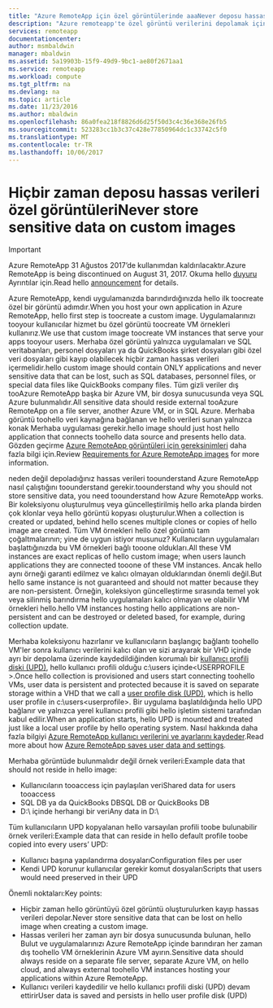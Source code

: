 ```yaml
---
title: "Azure RemoteApp için özel görüntülerinde aaaNever deposu hassas verileri | Microsoft Docs"
description: "Azure remoteapp'te özel görüntü verilerini depolamak için hello yönergeleri hakkında bilgi edinin"
services: remoteapp
documentationcenter: 
author: msmbaldwin
manager: mbaldwin
ms.assetid: 5a19903b-15f9-49d9-9bc1-ae80f2671aa1
ms.service: remoteapp
ms.workload: compute
ms.tgt_pltfrm: na
ms.devlang: na
ms.topic: article
ms.date: 11/23/2016
ms.author: mbaldwin
ms.openlocfilehash: 86a0fea218f8826d6d25f50d3c4c36e368e26fb5
ms.sourcegitcommit: 523283cc1b3c37c428e77850964dc1c33742c5f0
ms.translationtype: MT
ms.contentlocale: tr-TR
ms.lasthandoff: 10/06/2017
---
```

# <a name="never-store-sensitive-data-on-custom-images"></a><span data-ttu-id="afbd3-103">Hiçbir zaman deposu hassas verileri özel görüntüleri</span><span class="sxs-lookup"><span data-stu-id="afbd3-103">Never store sensitive data on custom images</span></span>
> [!IMPORTANT]
> <span data-ttu-id="afbd3-104">Azure RemoteApp 31 Ağustos 2017’de kullanımdan kaldırılacaktır.</span><span class="sxs-lookup"><span data-stu-id="afbd3-104">Azure RemoteApp is being discontinued on August 31, 2017.</span></span> <span data-ttu-id="afbd3-105">Okuma hello [duyuru](https://go.microsoft.com/fwlink/?linkid=821148) Ayrıntılar için.</span><span class="sxs-lookup"><span data-stu-id="afbd3-105">Read hello [announcement](https://go.microsoft.com/fwlink/?linkid=821148) for details.</span></span>
> 
> 

<span data-ttu-id="afbd3-106">Azure RemoteApp, kendi uygulamanızda barındırdığınızda hello ilk toocreate özel bir görüntü adımdır.</span><span class="sxs-lookup"><span data-stu-id="afbd3-106">When you host your own application in Azure RemoteApp, hello first step is toocreate a custom image.</span></span> <span data-ttu-id="afbd3-107">Uygulamalarınızı tooyour kullanıcılar hizmet bu özel görüntü toocreate VM örnekleri kullanırız.</span><span class="sxs-lookup"><span data-stu-id="afbd3-107">We use that custom image toocreate VM instances that serve your apps tooyour users.</span></span> <span data-ttu-id="afbd3-108">Merhaba özel görüntü yalnızca uygulamaları ve SQL veritabanları, personel dosyaları ya da QuickBooks şirket dosyaları gibi özel veri dosyaları gibi kayıp olabilecek hiçbir zaman hassas verileri içermelidir.</span><span class="sxs-lookup"><span data-stu-id="afbd3-108">hello custom image should contain ONLY applications and never sensitive data that can be lost, such as SQL databases, personnel files, or special data files like QuickBooks company files.</span></span> <span data-ttu-id="afbd3-109">Tüm gizli veriler dış tooAzure RemoteApp başka bir Azure VM, bir dosya sunucusunda veya SQL Azure bulunmalıdır.</span><span class="sxs-lookup"><span data-stu-id="afbd3-109">All sensitive data should reside external tooAzure RemoteApp on a file server, another Azure VM, or in SQL Azure.</span></span> <span data-ttu-id="afbd3-110">Merhaba görüntü toohello veri kaynağına bağlanan ve hello verileri sunan yalnızca konak Merhaba uygulaması gerekir.</span><span class="sxs-lookup"><span data-stu-id="afbd3-110">hello image should just host hello application that connects toohello data source and presents hello data.</span></span> <span data-ttu-id="afbd3-111">Gözden geçirme [Azure RemoteApp görüntüleri için gereksinimleri](remoteapp-imagereqs.md) daha fazla bilgi için.</span><span class="sxs-lookup"><span data-stu-id="afbd3-111">Review [Requirements for Azure RemoteApp images](remoteapp-imagereqs.md) for more information.</span></span> 

<span data-ttu-id="afbd3-112">neden değil depoladığınız hassas verileri toounderstand Azure RemoteApp nasıl çalıştığını toounderstand gerekir.</span><span class="sxs-lookup"><span data-stu-id="afbd3-112">toounderstand why you should not store sensitive data, you need toounderstand how Azure RemoteApp works.</span></span> <span data-ttu-id="afbd3-113">Bir koleksiyonu oluşturulmuş veya güncelleştirilmiş hello arka planda birden çok klonlar veya hello görüntü kopyası oluşturulur.</span><span class="sxs-lookup"><span data-stu-id="afbd3-113">When a collection is created or updated, behind hello scenes multiple clones or copies of hello image are created.</span></span> <span data-ttu-id="afbd3-114">Tüm VM örnekleri hello özel görüntü tam çoğaltmalarının; yine de uygun istiyor musunuz? Kullanıcıların uygulamaları başlattığınızda bu VM örnekleri bağlı tooone oldukları.</span><span class="sxs-lookup"><span data-stu-id="afbd3-114">All these VM instances are exact replicas of hello custom image; when users launch applications they are connected tooone of these VM instances.</span></span> <span data-ttu-id="afbd3-115">Ancak hello aynı örneği garanti edilmez ve kalıcı olmayan olduklarından önemli değil.</span><span class="sxs-lookup"><span data-stu-id="afbd3-115">But hello same instance is not guaranteed and should not matter because they are non-persistent.</span></span> <span data-ttu-id="afbd3-116">Örneğin, koleksiyon güncelleştirme sırasında temel yok veya silinmiş barındırma hello uygulamaları kalıcı olmayan ve olabilir VM örnekleri hello.</span><span class="sxs-lookup"><span data-stu-id="afbd3-116">hello VM instances hosting hello applications are non-persistent and can be destroyed or deleted based, for example, during collection update.</span></span> 

<span data-ttu-id="afbd3-117">Merhaba koleksiyonu hazırlanır ve kullanıcıların başlangıç bağlantı toohello VM'ler sonra kullanıcı verilerini kalıcı olan ve sizi arayarak bir VHD içinde ayrı bir depolama üzerinde kaydedildiğinden korumalı bir [kullanıcı profili diski (UPD)](remoteapp-upd.md), hello kullanıcı profili olduğu c:\users içinde\<USERPROFILE >.</span><span class="sxs-lookup"><span data-stu-id="afbd3-117">Once hello collection is provisioned and users start connecting toohello VMs, user data is persistent and protected because it is saved on separate storage within a VHD that we call a [user profile disk (UPD)](remoteapp-upd.md), which is hello user profile in c:\users\<userprofile>.</span></span> <span data-ttu-id="afbd3-118">Bir uygulama başlatıldığında hello UPD bağlanır ve yalnızca yerel kullanıcı profili gibi hello işletim sistemi tarafından kabul edilir.</span><span class="sxs-lookup"><span data-stu-id="afbd3-118">When an application starts, hello UPD is mounted and treated just like a local user profile by hello operating system.</span></span> <span data-ttu-id="afbd3-119">Nasıl hakkında daha fazla bilgiyi [Azure RemoteApp kullanıcı verilerini ve ayarlarını kaydeder](remoteapp-upd.md).</span><span class="sxs-lookup"><span data-stu-id="afbd3-119">Read more about how [Azure RemoteApp saves user data and settings](remoteapp-upd.md).</span></span>

<span data-ttu-id="afbd3-120">Merhaba görüntüde bulunmalıdır değil örnek verileri:</span><span class="sxs-lookup"><span data-stu-id="afbd3-120">Example data that should not reside in hello image:</span></span>

* <span data-ttu-id="afbd3-121">Kullanıcıların tooaccess için paylaşılan veri</span><span class="sxs-lookup"><span data-stu-id="afbd3-121">Shared data for users tooaccess</span></span>
* <span data-ttu-id="afbd3-122">SQL DB ya da QuickBooks DB</span><span class="sxs-lookup"><span data-stu-id="afbd3-122">SQL DB or QuickBooks DB</span></span>
* <span data-ttu-id="afbd3-123">D:\ içinde herhangi bir veri</span><span class="sxs-lookup"><span data-stu-id="afbd3-123">Any data in D:\\</span></span>

<span data-ttu-id="afbd3-124">Tüm kullanıcıların UPD kopyalanan hello varsayılan profili toobe bulunabilir örnek verileri:</span><span class="sxs-lookup"><span data-stu-id="afbd3-124">Example data that can reside in hello default profile toobe copied into every users’ UPD:</span></span>

* <span data-ttu-id="afbd3-125">Kullanıcı başına yapılandırma dosyaları</span><span class="sxs-lookup"><span data-stu-id="afbd3-125">Configuration files per user</span></span>
* <span data-ttu-id="afbd3-126">Kendi UPD korunur kullanıcılar gerekir komut dosyaları</span><span class="sxs-lookup"><span data-stu-id="afbd3-126">Scripts that users would need preserved in their UPD</span></span>

<span data-ttu-id="afbd3-127">Önemli noktaları:</span><span class="sxs-lookup"><span data-stu-id="afbd3-127">Key points:</span></span>

* <span data-ttu-id="afbd3-128">Hiçbir zaman hello görüntüyü özel görüntü oluşturulurken kayıp hassas verileri depolar.</span><span class="sxs-lookup"><span data-stu-id="afbd3-128">Never store sensitive data that can be lost on hello image when creating a custom image.</span></span>
* <span data-ttu-id="afbd3-129">Hassas verileri her zaman ayrı bir dosya sunucusunda bulunan, hello Bulut ve uygulamalarınızı Azure RemoteApp içinde barındıran her zaman dış toohello VM örneklerinin Azure VM ayırın.</span><span class="sxs-lookup"><span data-stu-id="afbd3-129">Sensitive data should always reside on a separate file server, separate Azure VM, on hello cloud, and always external toohello VM instances hosting your applications within Azure RemoteApp.</span></span> 
* <span data-ttu-id="afbd3-130">Kullanıcı verileri kaydedilir ve hello kullanıcı profili diski (UPD) devam ettirir</span><span class="sxs-lookup"><span data-stu-id="afbd3-130">User data is saved and persists in hello user profile disk (UPD)</span></span>

